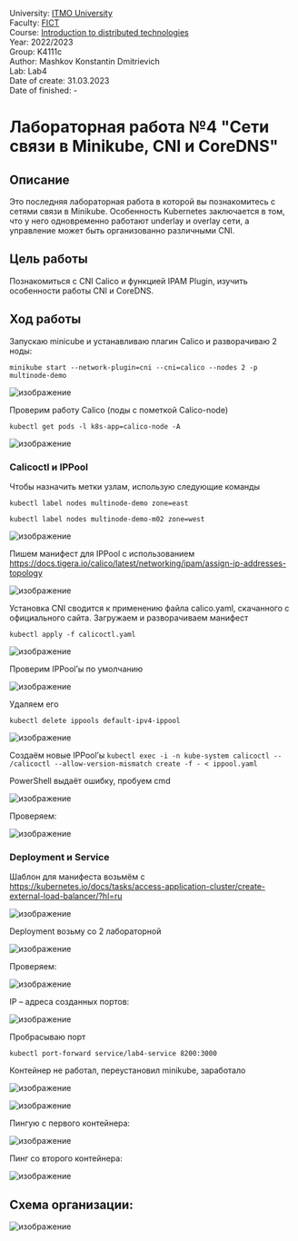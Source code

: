 
University: [ITMO University](https://itmo.ru/ru/)  
Faculty: [FICT](https://fict.itmo.ru)  
Course: [Introduction to distributed technologies](https://github.com/itmo-ict-faculty/introduction-to-distributed-technologies)  
Year: 2022/2023  
Group: K4111c  
Author: Mashkov Konstantin Dmitrievich  
Lab: Lab4  
Date of create: 31.03.2023  
Date of finished: -

# Лабораторная работа №4 "Сети связи в Minikube, CNI и CoreDNS"

## Описание
Это последняя лабораторная работа в которой вы познакомитесь с сетями связи в Minikube. Особенность Kubernetes заключается в том, что у него одновременно работают underlay и overlay сети, а управление может быть организованно различными CNI.

## Цель работы
Познакомиться с CNI Calico и функцией IPAM Plugin, изучить особенности работы CNI и CoreDNS.

## Ход работы

Запускаю minicube и устанавливаю плагин Calico и разворачиваю 2 ноды:

`minikube start --network-plugin=cni --cni=calico --nodes 2 -p multinode-demo`

![изображение](https://user-images.githubusercontent.com/90138874/229294728-58e99e8a-d400-44fc-8d8c-e59cda6c2b0f.png)

 
Проверим работу Calico (поды с пометкой Calico-node)

`kubectl get pods -l k8s-app=calico-node -A`

![изображение](https://user-images.githubusercontent.com/90138874/229294737-823ee00d-b59f-4ff7-9975-827598722c68.png)
 
### Calicoctl и IPPool

Чтобы назначить метки узлам, использую следующие команды

`kubectl label nodes multinode-demo zone=east`  

`kubectl label nodes multinode-demo-m02 zone=west`

![изображение](https://user-images.githubusercontent.com/90138874/229294809-f4e18863-a422-4f47-a0b2-d854eb633523.png)

 
Пишем манифест для IPPool с использованием https://docs.tigera.io/calico/latest/networking/ipam/assign-ip-addresses-topology

![изображение](https://user-images.githubusercontent.com/90138874/229294840-ff97c0c3-d0ed-48d3-ab3f-55e238fadf3c.png)

 
Установка CNI сводится к применению файла calico.yaml, скачанного с официального сайта. Загружаем и разворачиваем манифест 

`kubectl apply -f calicoctl.yaml`

![изображение](https://user-images.githubusercontent.com/90138874/229294851-6dbf2dba-e869-4995-affd-afd9f2435374.png)

 
Проверим IPPool’ы по умолчанию

![изображение](https://user-images.githubusercontent.com/90138874/229294864-b6c80ac3-0d45-404e-b281-64cc34b91f13.png)

 
Удаляем его

`kubectl delete ippools default-ipv4-ippool`

![изображение](https://user-images.githubusercontent.com/90138874/229294877-9c611063-20fa-4104-a267-ef17d3c05a40.png)

Создаём новые IPPool’ы
`kubectl exec -i -n kube-system calicoctl -- /calicoctl --allow-version-mismatch create -f - < ippool.yaml`

PowerShell выдаёт ошибку, пробуем cmd
 
 ![изображение](https://user-images.githubusercontent.com/90138874/229294903-cc294db5-9024-42df-88b7-f7f77e45fd45.png)

Проверяем:

![изображение](https://user-images.githubusercontent.com/90138874/229294918-ec468c9b-44c3-4253-848e-5527f9378aaf.png)

 
### Deployment и Service
Шаблон для манифеста возьмём с https://kubernetes.io/docs/tasks/access-application-cluster/create-external-load-balancer/?hl=ru
 
 ![изображение](https://user-images.githubusercontent.com/90138874/229294942-70323f87-574f-4e7c-8d24-a9e50ffcfbff.png)

Deployment возьму со 2 лабораторной 

![изображение](https://user-images.githubusercontent.com/90138874/229294954-e0bdaafa-34f0-4f42-bb98-f1f439708bd1.png)

 
Проверяем:
 
 ![изображение](https://user-images.githubusercontent.com/90138874/229294958-534bf1f7-9ea3-44c2-933d-f24e92744cc7.png)

IP – адреса созданных портов:

![изображение](https://user-images.githubusercontent.com/90138874/229294965-a3210675-7ac6-437f-8801-170eaea6bcb4.png)
 
Пробрасываю порт

`kubectl port-forward service/lab4-service 8200:3000`

Контейнер не работал, переустановил minikube, заработало

![изображение](https://user-images.githubusercontent.com/90138874/229294981-0b30a59f-dce2-43dd-843d-a0f2074375e2.png)
 
 ![изображение](https://user-images.githubusercontent.com/90138874/229294993-79e84326-a767-40c8-8dcc-c0584d8a3a84.png)

Пингую с первого контейнера:

 ![изображение](https://user-images.githubusercontent.com/90138874/229294998-647b1b8e-1e8b-4d1f-9477-95a25494e22e.png)

Пинг со второго контейнера:

![изображение](https://user-images.githubusercontent.com/90138874/229295005-ca21908a-52cf-4c6d-b0c3-800408d1d1f7.png)

 
## Схема организации:

![изображение](https://user-images.githubusercontent.com/90138874/229295021-1900f67f-092b-4381-aa62-1c5efabd7b26.png)

 

